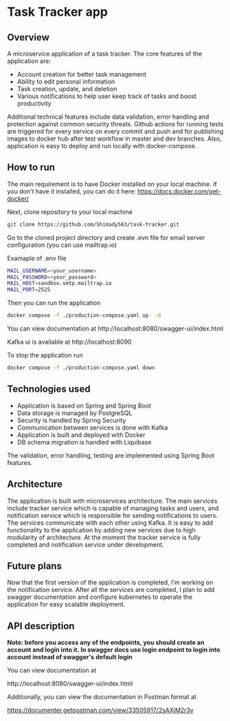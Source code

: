 # Task Tracker app

## Overview

A microservice application of a task tracker.
The core features of the application are:

- Account creation for better task management
- Ability to edit personal information
- Task creation, update, and deletion
- Various notifications to help user keep track of tasks and boost productivity

Additional technical features include data validation,
error handling and protection against common security threats.
Github actions for running tests are triggered for every service on every commit and push
and for publishing images to docker hub after test workflow in master and dev branches.
Also, application is easy to deploy and run locally with docker-compose.

## How to run

The main requirement is to have Docker installed on your local machine.
if you don't have it installed, you can do it here: https://docs.docker.com/get-docker/

Next, clone repository to your local machine

```bash
git clone https://github.com/Shimady563/task-tracker.git
```

Go to the cloned project directory and create .evn file 
for email server configuration (you can use mailtrap.io)

Examaple of .env file

```bash
MAIL_USERNAME=<your_username>
MAIL_PASSWORD=<your_password>
MAIL_HOST=sandbox.smtp.mailtrap.io
MAIL_PORT=2525
```

Then you can run the application

```bash
docker compose -f ./production-compose.yaml up  -d
```

You can view documentation at http://localhost:8080/swagger-ui/index.html

Kafka ui is available at http://localhost:8090

To stop the application run

```bash
docker compose -f ./production-compose.yaml down
```

## Technologies used

- Application is based on Spring and Spring Boot
- Data storage is managed by PostgreSQL
- Security is handled by Spring Security
- Communication between services is done with Kafka
- Application is built and deployed with Docker
- DB schema migration is handled with Liquibase

The validation, error handling, testing are implemented using Spring Boot features.

## Architecture

The application is built with microservices architecture. 
The main services include tracker service which is capable of managing tasks and users, 
and notification service which is responsible for sending notifications to users. 
The services communicate with each other using Kafka.
It is easy to add functionality to the application by 
adding new services due to high modularity of architecture.
At the moment the tracker service is fully completed 
and notification service under development.

## Future plans

Now that the first version of the application is completed, 
I'm working on the notification service. 
After all the services are completed,
I plan to add swagger documentation and 
configure kubernetes to operate the application 
for easy scalable deployment.

## API description

**Note: before you access any of the endpoints,
you should create an account and login into it. 
In swagger docs use login endpoint to login into account
instead of swagger's default login**

You can view documentation at 

http://localhost:8080/swagger-ui/index.html

Additionally, you can view the documentation in Postman format at

https://documenter.getpostman.com/view/33505917/2sAXjM2r3y